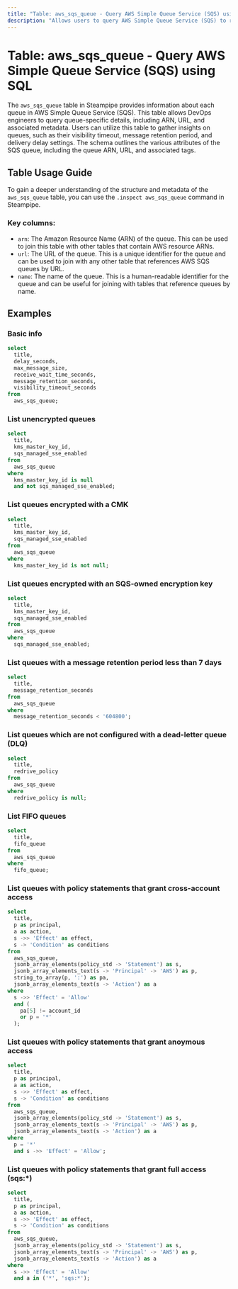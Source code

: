 ```yaml
---
title: "Table: aws_sqs_queue - Query AWS Simple Queue Service (SQS) using SQL"
description: "Allows users to query AWS Simple Queue Service (SQS) to retrieve detailed information about each queue."
---
```


# Table: aws_sqs_queue - Query AWS Simple Queue Service (SQS) using SQL

The `aws_sqs_queue` table in Steampipe provides information about each queue in AWS Simple Queue Service (SQS). This table allows DevOps engineers to query queue-specific details, including ARN, URL, and associated metadata. Users can utilize this table to gather insights on queues, such as their visibility timeout, message retention period, and delivery delay settings. The schema outlines the various attributes of the SQS queue, including the queue ARN, URL, and associated tags.

## Table Usage Guide

To gain a deeper understanding of the structure and metadata of the `aws_sqs_queue` table, you can use the `.inspect aws_sqs_queue` command in Steampipe.

### Key columns:

- `arn`: The Amazon Resource Name (ARN) of the queue. This can be used to join this table with other tables that contain AWS resource ARNs.
- `url`: The URL of the queue. This is a unique identifier for the queue and can be used to join with any other table that references AWS SQS queues by URL.
- `name`: The name of the queue. This is a human-readable identifier for the queue and can be useful for joining with tables that reference queues by name.

## Examples

### Basic info

```sql
select
  title,
  delay_seconds,
  max_message_size,
  receive_wait_time_seconds,
  message_retention_seconds,
  visibility_timeout_seconds
from
  aws_sqs_queue;
```

### List unencrypted queues

```sql
select
  title,
  kms_master_key_id,
  sqs_managed_sse_enabled
from
  aws_sqs_queue
where
  kms_master_key_id is null
  and not sqs_managed_sse_enabled;
```

### List queues encrypted with a CMK

```sql
select
  title,
  kms_master_key_id,
  sqs_managed_sse_enabled
from
  aws_sqs_queue
where
  kms_master_key_id is not null;
```

### List queues encrypted with an SQS-owned encryption key

```sql
select
  title,
  kms_master_key_id,
  sqs_managed_sse_enabled
from
  aws_sqs_queue
where
  sqs_managed_sse_enabled;
```

### List queues with a message retention period less than 7 days

```sql
select
  title,
  message_retention_seconds
from
  aws_sqs_queue
where
  message_retention_seconds < '604800';
```

### List queues which are not configured with a dead-letter queue (DLQ)

```sql
select
  title,
  redrive_policy
from
  aws_sqs_queue
where
  redrive_policy is null;
```

### List FIFO queues

```sql
select
  title,
  fifo_queue
from
  aws_sqs_queue
where
  fifo_queue;
```

### List queues with policy statements that grant cross-account access

```sql
select
  title,
  p as principal,
  a as action,
  s ->> 'Effect' as effect,
  s -> 'Condition' as conditions
from
  aws_sqs_queue,
  jsonb_array_elements(policy_std -> 'Statement') as s,
  jsonb_array_elements_text(s -> 'Principal' -> 'AWS') as p,
  string_to_array(p, ':') as pa,
  jsonb_array_elements_text(s -> 'Action') as a
where
  s ->> 'Effect' = 'Allow'
  and (
    pa[5] != account_id
    or p = '*'
  );
```

### List queues with policy statements that grant anoymous access

```sql
select
  title,
  p as principal,
  a as action,
  s ->> 'Effect' as effect,
  s -> 'Condition' as conditions
from
  aws_sqs_queue,
  jsonb_array_elements(policy_std -> 'Statement') as s,
  jsonb_array_elements_text(s -> 'Principal' -> 'AWS') as p,
  jsonb_array_elements_text(s -> 'Action') as a
where
  p = '*'
  and s ->> 'Effect' = 'Allow';
```

### List queues with policy statements that grant full access (sqs:*)

```sql
select
  title,
  p as principal,
  a as action,
  s ->> 'Effect' as effect,
  s -> 'Condition' as conditions
from
  aws_sqs_queue,
  jsonb_array_elements(policy_std -> 'Statement') as s,
  jsonb_array_elements_text(s -> 'Principal' -> 'AWS') as p,
  jsonb_array_elements_text(s -> 'Action') as a
where
  s ->> 'Effect' = 'Allow'
  and a in ('*', 'sqs:*');
```
